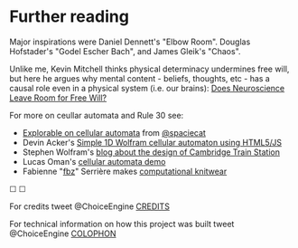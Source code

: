 # Further reading

Major inspirations were Daniel Dennett's "Elbow Room". Douglas Hofstader's "Godel Escher Bach", and James Gleik's "Chaos".

Unlike me, Kevin Mitchell thinks physical determinacy undermines free will, but here he argues why mental content - beliefs, thoughts, etc - has a causal role even in a physical system (i.e. our brains): [Does Neuroscience Leave Room for Free Will?](https://www.sciencedirect.com/science/article/pii/S0166223618301553)

For more on ceullar automata and Rule 30 see:
 * [Explorable on cellular automata](https://spaciecat.github.io/cells/) from [@spaciecat](https://twitter.com/spaciecat)
 * Devin Acker's [Simple 1D Wolfram cellular automaton using HTML5/JS ](http://devinacker.github.io/celldemo/)
 * Stephen Wolfram's [blog about the design of Cambridge Train Station](http://blog.stephenwolfram.com/2017/06/oh-my-gosh-its-covered-in-rule-30s/)
* Lucas Oman's [cellular automata demo](http://lucasoman.com/files/projects/caeditor/caed.php)
* Fabienne "[fbz](https://twitter.com/fbz)" Serrière makes [computational knitwear](https://twitter.com/knityak)

&#9744; &#9744;

For credits tweet @ChoiceEngine [CREDITS](https://twitter.com/intent/tweet?text=@ChoiceEngine%20CREDITS)

For technical information on how this project was built tweet @ChoiceEngine [COLOPHON](https://twitter.com/intent/tweet?text=@ChoiceEngine%20COLOPHON)